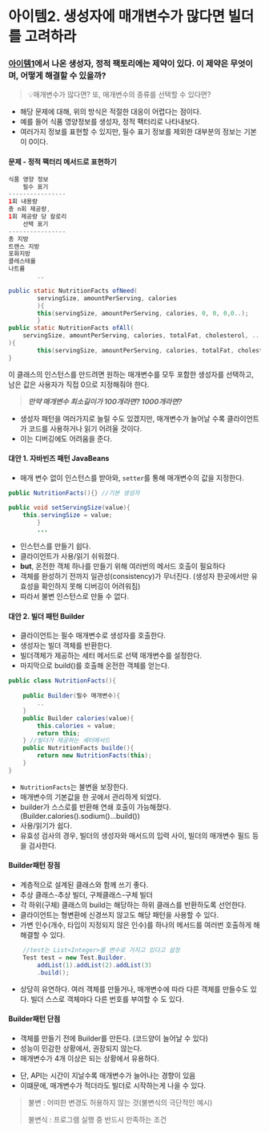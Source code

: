 # 아이템2. 생성자에 매개변수가 많다면 빌더를 고려하라

### [아이템1](item1/오영선.md)에서 나온 생성자, 정적 팩토리에는 제약이 있다. 이 제약은 무엇이며, 어떻게 해결할 수 있을까?
> 💡매개변수가 많다면? 또, 매개변수의 종류를 선택할 수 있다면?
- 해당 문제에 대해, 위의 방식은 적절한 대응이 어렵다는 점이다.
- 예를 들어 식품 영양정보를 생성자, 정적 팩터리로 나타내보다.
- 여러가지 정보를 표현할 수 있지만, 필수 표기 정보를 제외한 대부분의 정보는 기본이 0이다.
#### 문제 - 정적 팩터리 메서드로 표현하기
```java
식품 영양 정보
    필수 표기
----------------
1회 내용량
총 n회 제공량,
1회 제공량 당 칼로리
    선택 표기
----------------
총 지방
트랜스 지방
포화지방
콜레스테롤
나트륨
        ..

public static NutritionFacts ofNeed(
        servingSize, amountPerServing, calories
        ){
        this(servingSize, amountPerServing, calories, 0, 0, 0,0..);
        }
public static NutritionFacts ofAll(
    servingSize, amountPerServing, calories, totalFat, cholesterol, ..
){
        this(servingSize, amountPerServing, calories, totalFat, cholesterol, 0,0..);
}
```
이 클래스의 인스턴스를 만드려면 원하는 매개변수를 모두 포함한 생성자를 선택하고, 남은 값은 사용자가 직접 0으로 지정해줘야 한다.

> ***만약 매개변수 최소길이가 100개라면? 1000개라면?***
- 생성자 패턴을 여러가지로 늘릴 수도 있겠지만, 매개변수가 늘어날 수록 클라이언트가 코드를 사용하거나 읽기 어려울 것이다.
- 이는 디버깅에도 어려움을 준다.

#### 대안 1. 자바빈즈 패턴 JavaBeans
- 매개 변수 없이 인스턴스를 받아와, `setter`를 통해 매개변수의 값을 지정한다.
```java
public NutritionFacts(){} //기본 생성자

public void setServingSize(value){
    this.servingSize = value;
        }
        ...
```
- 인스턴스를 만들기 쉽다.
- 클라이언트가 사용/읽기 쉬워졌다.
- **but**, 온전한 객체 하나를 만들기 위해 여러번의 메서드 호출이 필요하다
- 객체를 완성하기 전까지 일관성(consistency)가 무너진다. (생성자 한곳에서만 유효성을 확인하지 못해 디버깅이 어려워짐)
- 따라서 불변 인스턴스로 만들 수 없다.
#### 대안 2. 빌더 패턴 Builder
- 클라이언트는 필수 매개변수로 생성자를 호출한다.
- 생성자는 빌더 객체를 반환한다.
- 빌더객체가 제공하는 세터 메서드로 선택 매개변수를 설정한다.
- 마지막으로 build()를 호출해 온전한 객체를 얻는다.
```java
public class NutritionFacts(){
    
    public Builder(필수 매개변수){
        ..
    }
    public Builder calories(value){
        this.calories = value;
        return this;
    } //빌더가 제공하는 세터메서드
    public NutritionFacts builde(){
        return new NutritionFacts(this);
    }
}
```
- `NutritionFacts`는 불변을 보장한다.
- 매개변수의 기본값을 한 곳에서 관리하게 되었다.
- builder가 스스로를 반환해 연쇄 호출이 가능해졌다. (Builder.calories().sodium()...build())
- 사용/읽기가 쉽다.
- 유효성 검사의 경우, 빌더의 생성자와 매서드의 입력 사이, 빌더의 매개변수 필드 등을 검사한다.

#### Builder패턴 장점
- 계층적으로 설계된 클래스와 함께 쓰기 좋다.
- 추상 클래스-추상 빌더, 구체클래스-구체 빌더
- 각 하위(구체) 클래스의 build는 해당하는 하위 클래스를 반환하도록 선언한다.
- 클라이언트는 형변환에 신경쓰지 않고도 해당 패턴을 사용할 수 있다.
- 가변 인수(개수, 타입이 지정되지 않은 인수)를 하나의 메서드를 여러번 호출하게 해 해결할 수 있다.
```java
    //test는 List<Integer>를 변수로 가지고 있다고 설정
    Test test = new Test.Builder.
        addList(1).addList(2).addList(3)
        .build();
```
- 상당히 유연하다. 여러 객체를 만들거나, 매개변수에 따라 다른 객체를 만들수도 있다. 빌더 스스로 객체마다 다른 번호를 부여할 수 도 있다.
#### Builder패턴 단점
- 객체를 만들기 전에 Builder를 만든다. (코드양이 늘어날 수 있다)
- 성능이 민감한 상황에서, 권장되지 않는다.
- 매개변수가 4개 이상은 되는 상황에서 유용하다.
* 단, API는 시간이 지날수록 매개변수가 늘어나는 경향이 있음
* 이떄문에, 매개변수가 적더라도 빌더로 시작하는게 나을 수 있다.

> 불변 : 어떠한 변경도 허용하지 않는 것(불변식의 극단적인 예시)
>
> 불변식 : 프로그램 실행 중 반드시 만족하는 조건